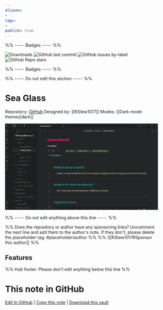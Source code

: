 ```yaml
---
aliases:
- 
tags: 
- 
publish: true
---
```


%% ----- Badges ----- %%

![Downloads](https://img.shields.io/badge/downloads-1172-573E7A?style=for-the-badge&logo=)
![GitHub last commit](https://img.shields.io/github/last-commit/KStew1017/obsidian-sea-glass-theme?color=573E7A&label=last%20update&logo=github&style=for-the-badge)
![GitHub issues by-label](https://img.shields.io/github/issues/KStew1017/obsidian-sea-glass-theme/help%20wanted?color=573E7A&logo=github&style=for-the-badge) 
![GitHub Repo stars](https://img.shields.io/github/stars/KStew1017/obsidian-sea-glass-theme?color=573E7A&logo=github&style=for-the-badge)

%% ----- Badges ----- %%

%% ----- Do not edit this section ----- %%

# Sea Glass

Repository: [GitHub](https://github.com/KStew1017/obsidian-sea-glass-theme)
Designed by: [[KStew1017]]
Modes: [[Dark-mode themes|dark]]



![screenshot](https://github.com/KStew1017/obsidian-sea-glass-theme/raw/HEAD/sea-glass-preview.png)

%% ----- Do not edit anything above this line ----- %% 

%% Does the repository or author have any sponsoring links? Uncomment the next line and add them to the author's note. If they don't, please delete the placeholder tag: #placeholder/author %%
%% ![[KStew1017#Sponsor this author]] %%


## Features



%% Hub footer: Please don't edit anything below this line %%

# This note in GitHub

<span class="git-footer">[Edit In GitHub](https://github.dev/obsidian-community/obsidian-hub/blob/main/02%20-%20Community%20Expansions/02.05%20All%20Community%20Expansions/Themes/Sea%20Glass.md "git-hub-edit-note") | [Copy this note](https://raw.githubusercontent.com/obsidian-community/obsidian-hub/main/02%20-%20Community%20Expansions/02.05%20All%20Community%20Expansions/Themes/Sea%20Glass.md "git-hub-copy-note") | [Download this vault](https://github.com/obsidian-community/obsidian-hub/archive/refs/heads/main.zip "git-hub-download-vault") </span>
